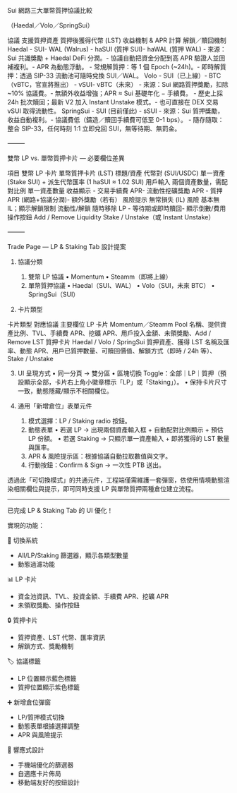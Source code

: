 Sui 網路三大單幣質押協議比較

（Haedal／Volo／SpringSui）

協議	支援質押資產	質押後獲得代幣 (LST)	收益機制 & APR 計算	解鎖／贖回機制
Haedal	- SUI- WAL (Walrus)	- haSUI (質押 SUI)- haWAL (質押 WAL)	- 來源：Sui 共識獎勵 + Haedal DeFi 分潤。- 協議自動把資金分配到高 APR 驗證人並回補複利。- APR 為動態浮動。	- 常規解質押：等 1 個 Epoch (~24h)。- 即時解質押：透過 SIP-33 流動池可隨時兌換 SUI／WAL。
Volo	- SUI（已上線）- BTC（vBTC，官宣將推出）	- vSUI- vBTC（未來）	- 來源：Sui 網路質押獎勵，扣除 ~10% 協議費。- 無額外收益增強；APR ≈ Sui 基礎年化 − 手續費。	- 歷史上採 24h 批次贖回；最新 V2 加入 Instant Unstake 模式。- 也可直接在 DEX 交易 vSUI 取得流動性。
SpringSui	- SUI (目前僅此)	- sSUI	- 來源：Sui 質押獎勵，收益自動複利。- 協議費低（鑄造／贖回手續費可低至 0-1 bps）。	- 隨存隨取：整合 SIP-33，任何時刻 1:1 立即兌回 SUI，無等待期、無罰金。


⸻

雙幣 LP vs. 單幣質押卡片 — 必要欄位差異

項目	雙幣 LP 卡片	單幣質押卡片 (LST)
標題/資產	代幣對 (SUI/USDC)	單一資產 (Stake SUI) + 派生代幣匯率 (1 haSUI ≈ 1.02 SUI)
用戶輸入	兩個資產數量，需配對比例	單一資產數量
收益顯示	- 交易手續費 APR- 流動性挖礦獎勵 APR	- 質押 APR (網路+協議分潤)- 額外獎勵（若有）
風險提示	無常損失 (IL) 風險	基本無 IL；顯示解鎖限制
流動性/解鎖	隨時移除 LP	- 等待期或即時贖回- 顯示倒數/費用
操作按鈕	Add / Remove Liquidity	Stake / Unstake（或 Instant Unstake）


⸻

Trade Page — LP & Staking Tab 設計提案

1. 協議分類
	1.	雙幣 LP 協議
	•	Momentum
	•	Steamm（即將上線）
	2.	單幣質押協議
	•	Haedal（SUI、WAL）
	•	Volo（SUI，未來 BTC）
	•	SpringSui（SUI）

2. 卡片類型

卡片類型	對應協議	主要欄位
LP 卡片	Momentum／Steamm	Pool 名稱、提供資產比例、TVL、手續費 APR、挖礦 APR、用戶投入金額、未領獎勵、Add / Remove
LST 質押卡片	Haedal / Volo / SpringSui	質押資產、獲得 LST 名稱及匯率、動態 APR、用戶已質押數量、可贖回價值、解鎖方式（即時 / 24h 等）、Stake / Unstake

3. UI 呈現方式
	•	同一分頁 → 雙分區
	•	區塊切換 Toggle：全部｜LP｜質押（預設顯示全部，卡片右上角小徽章標示「LP」或「Staking」）。
	•	保持卡片尺寸一致，動態隱藏/顯示不相關欄位。

4. 通用「新增倉位」表單元件
	1.	模式選擇：LP / Staking radio 按鈕。
	2.	動態表單
	•	若選 LP → 出現兩個資產輸入框 + 自動配對比例顯示 + 預估 LP 份額。
	•	若選 Staking → 只顯示單一資產輸入 + 即將獲得的 LST 數量與匯率。
	3.	APR & 風險提示區：根據協議自動拉取數值與文字。
	4.	行動按鈕：Confirm & Sign → 一次性 PTB 送出。

透過此「可切換模式」的共通元件，工程端僅需維護一套彈窗，依使用情境動態渲染相關欄位與提示，即可同時支援 LP 與單幣質押兩種倉位建立流程。


---

已完成 LP & Staking Tab 的 UI 優化！

  實現的功能：

  🔄 切換系統
  - All/LP/Staking 篩選器，顯示各類型數量
  - 動態過濾功能

  📊 LP 卡片
  - 資金池資訊、TVL、投資金額、手續費 APR、挖礦 APR
  - 未領取獎勵、操作按鈕

  🔒 質押卡片
  - 質押資產、LST 代幣、匯率資訊
  - 解鎖方式、獎勵機制

  🏷️ 協議標籤
  - LP 位置顯示藍色標籤
  - 質押位置顯示紫色標籤

  ➕ 新增倉位彈窗
  - LP/質押模式切換
  - 動態表單根據選擇調整
  - APR 與風險提示

  📱 響應式設計
  - 手機端優化的篩選器
  - 自適應卡片佈局
  - 移動端友好的按鈕設計
